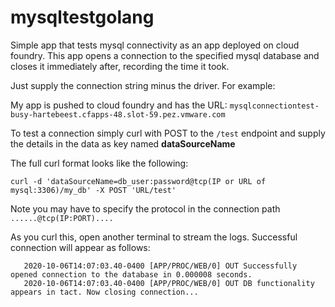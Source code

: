 # mysqltestgolang

Simple app that tests mysql connectivity as an app deployed on cloud foundry. This app opens a connection to the specified mysql database and closes it immediately after, recording the time it took. 

Just supply the connection string minus the driver. For example:

My app is pushed to cloud foundry and has the URL: `mysqlconnectiontest-busy-hartebeest.cfapps-48.slot-59.pez.vmware.com`

To test a connection simply curl with POST to the `/test` endpoint and supply the details in the data as key named **dataSourceName**

The full curl format looks like the following:

`curl -d 'dataSourceName=db_user:password@tcp(IP or URL of mysql:3306)/my_db' -X POST 'URL/test'`

Note you may have to specify the protocol in the connection path `......@tcp(IP:PORT)....`

As you curl this, open another terminal to stream the logs. Successful connection will appear as follows:

```
   2020-10-06T14:07:03.40-0400 [APP/PROC/WEB/0] OUT Successfully opened connection to the database in 0.000008 seconds.
   2020-10-06T14:07:03.40-0400 [APP/PROC/WEB/0] OUT DB functionality appears in tact. Now closing connection...
```
